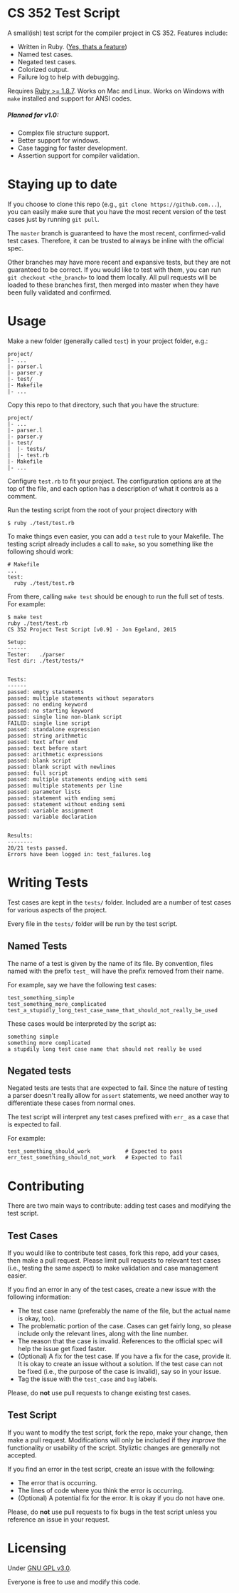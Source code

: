 # CS 352 Test Script
A small(ish) test script for the compiler project in CS 352. Features include:

  - Written in Ruby. ([Yes, thats a feature](http://yehudakatz.com/2009/08/24/my-10-favorite-things-about-the-ruby-language/))
  - Named test cases.
  - Negated test cases.
  - Colorized output.
  - Failure log to help with debugging.

Requires [Ruby >= 1.8.7](https://www.ruby-lang.org/en/downloads/). Works on Mac and Linux. Works on Windows with `make` installed and support for ANSI codes.

##### Planned for v1.0:

  - Complex file structure support.
  - Better support for windows.
  - Case tagging for faster development.
  - Assertion support for compiler validation.
  

# Staying up to date
If you choose to clone this repo (e.g., `git clone https://github.com...`), you can easily make sure that you have the most recent version of the test cases just by running `git pull`.

The `master` branch is guaranteed to have the most recent, confirmed-valid test cases. Therefore, it can be trusted to always be inline with the official spec.

Other branches may have more recent and expansive tests, but they are not guaranteed to be correct. If you would like to test with them, you can run `git checkout <the_branch>` to load them locally. All pull requests will be loaded to these branches first, then merged into master when they have been fully validated and confirmed.
  
# Usage
Make a new folder (generally called `test`) in your project folder, e.g.:

    project/
    |- ...
    |- parser.l
    |- parser.y
    |- test/
    |- Makefile
    |- ...
    
Copy this repo to that directory, such that you have the structure:

    project/
    |- ...
    |- parser.l
    |- parser.y
    |- test/
    |  |- tests/
    |  |- test.rb
    |- Makefile
    |- ...
    
Configure `test.rb` to fit your project. The configuration options are at the top of the file, and each option has a description of what it controls as a comment.
    
Run the testing script from the root of your project directory with

``` shell
$ ruby ./test/test.rb
```

To make things even easier, you can add a `test` rule to your Makefile. The testing script already includes a call to `make`, so you something like the following should work:

``` make
# Makefile
...
test:
  ruby ./test/test.rb
```

From there, calling `make test` should be enough to run the full set of tests. For example:

``` shell
$ make test
ruby ./test/test.rb
CS 352 Project Test Script [v0.9] - Jon Egeland, 2015

Setup:
------
Tester:   ./parser
Test dir: ./test/tests/*


Tests:
------
passed: empty statements
passed: multiple statements without separators
passed: no ending keyword
passed: no starting keyword
passed: single line non-blank script
FAILED: single line script
passed: standalone expression
passed: string arithmetic
passed: text after end
passed: text before start
passed: arithmetic expressions
passed: blank script
passed: blank script with newlines
passed: full script
passed: multiple statements ending with semi
passed: multiple statements per line
passed: parameter lists
passed: statement with ending semi
passed: statement without ending semi
passed: variable assignment
passed: variable declaration


Results:
--------
20/21 tests passed.
Errors have been logged in: test_failures.log
```


# Writing Tests
Test cases are kept in the `tests/` folder. Included are a number of test cases for various aspects of the project.

Every file in the `tests/` folder will be run by the test script.

## Named Tests
The name of a test is given by the name of its file. By convention, files named with the prefix `test_` will have the prefix removed from their name.

For example, say we have the following test cases:

    test_something_simple
    test_something_more_complicated
    test_a_stupidly_long_test_case_name_that_should_not_really_be_used

These cases would be interpreted by the script as:

    something simple
    something more complicated
    a stupdily long test case name that should not really be used
  
  
## Negated tests
Negated tests are tests that are expected to fail. Since the nature of testing a parser doesn't really allow for `assert` statements, we need another way to differentiate these cases from normal ones.

The test script will interpret any test cases prefixed with `err_` as a case that is expected to fail.

For example:

    test_something_should_work           # Expected to pass
    err_test_something_should_not_work   # Expected to fail


# Contributing
There are two main ways to contribute: adding test cases and modifying the test script.

## Test Cases
If you would like to contribute test cases, fork this repo, add your cases, then make a pull request. Please limit pull requests to relevant test cases (i.e., testing the same aspect) to make validation and case management easier.

If you find an error in any of the test cases, create a new issue with the following information:

  - The test case name (preferably the name of the file, but the actual name is okay, too).
  - The problematic portion of the case. Cases can get fairly long, so please include only the relevant lines, along with the line number.
  - The reason that the case is invalid. References to the official spec will help the issue get fixed faster.
  - (Optional) A fix for the test case. If you have a fix for the case, provide it. It is okay to create an issue without a solution. If the test case can not be fixed (i.e., the purpose of the case is invalid), say so in your issue.
  - Tag the issue with the `test_case` and `bug` labels.
  
Please, do **not** use pull requests to change existing test cases.

## Test Script
If you want to modify the test script, fork the repo, make your change, then make a pull request. Modifications will only be included if they *improve* the functionality or usability of the script. Styliztic changes are generally not accepted.

If you find an error in the test script, create an issue with the following:
  - The error that is occurring.
  - The lines of code where you think the error is occurring.
  - (Optional) A potential fix for the error. It is okay if you do not have one.
  
Please, do **not** use pull requests to fix bugs in the test script unless you reference an issue in your request.


# Licensing
Under [GNU GPL v3.0](http://www.gnu.org/copyleft/gpl.html).

Everyone is free to use and modify this code.
